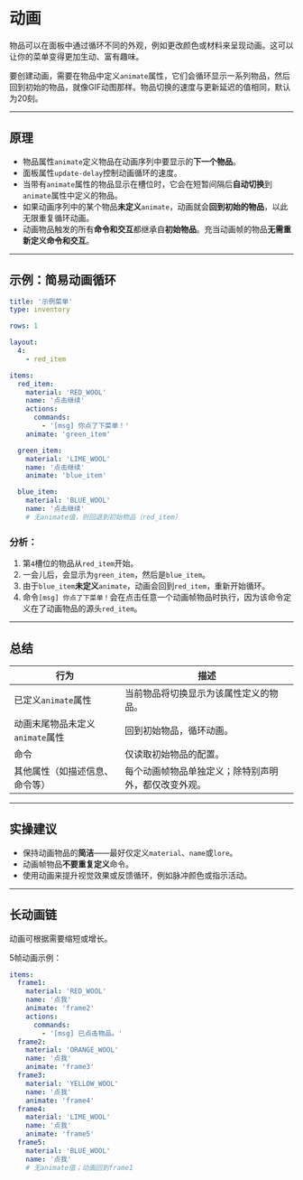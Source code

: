 # 动画

物品可以在面板中通过循环不同的外观，例如更改颜色或材料来呈现动画。这可以让你的菜单变得更加生动、富有趣味。

要创建动画，需要在物品中定义`animate`属性，它们会循环显示一系列物品，然后回到初始的物品，就像GIF动图那样。物品切换的速度与更新延迟的值相同，默认为20刻。

------

## 原理

- 物品属性`animate`定义物品在动画序列中要显示的**下一个物品**。
- 面板属性`update-delay`控制动画循环的速度。
- 当带有`animate`属性的物品显示在槽位时，它会在短暂间隔后**自动切换**到`animate`属性中定义的物品。
- 如果动画序列中的某个物品**未定义**`animate`，动画就会**回到初始的物品**，以此无限重复循环动画。
- 动画物品触发的所有**命令和交互**都继承自**初始物品**。充当动画帧的物品**无需重新定义命令和交互**。

------

## 示例：简易动画循环

```yaml
title: '示例菜单'
type: inventory

rows: 1

layout:
  4:
    - red_item

items:
  red_item:
    material: 'RED_WOOL'
    name: '点击继续'
    actions:
      commands:
        - '[msg] 你点了下菜单！'
    animate: 'green_item'

  green_item:
    material: 'LIME_WOOL'
    name: '点击继续'
    animate: 'blue_item'

  blue_item:
    material: 'BLUE_WOOL'
    name: '点击继续'
    # 无animate值，则回退到初始物品（red_item）
```

### 分析：

1. 第`4`槽位的物品从`red_item`开始。
2. 一会儿后，会显示为`green_item`，然后是`blue_item`。
3. 由于`blue_item`**未定义**`animate`，动画会回到`red_item`，重新开始循环。
4. 命令`[msg] 你点了下菜单！`会在点击任意一个动画帧物品时执行，因为该命令定义在了动画物品的源头`red_item`。

------

## 总结

| 行为                   | 描述                         |
|----------------------|----------------------------|
| 已定义`animate`属性       | 当前物品将切换显示为该属性定义的物品。        |
| 动画末尾物品未定义`animate`属性 | 回到初始物品，循环动画。               |
| 命令                   | 仅读取初始物品的配置。                |
| 其他属性（如描述信息、命令等）      | 每个动画帧物品单独定义；除特别声明外，都仅改变外观。 |

------

## 实操建议

- 保持动画物品的**简洁**——最好仅定义`material`、`name`或`lore`。
- 动画帧物品**不要重复定义**命令。
- 使用动画来提升视觉效果或反馈循环，例如脉冲颜色或指示活动。

------

## 长动画链

动画可根据需要缩短或增长。

5帧动画示例：

```yaml
items:
  frame1:
    material: 'RED_WOOL'
    name: '点我'
    animate: 'frame2'
    actions:
      commands:
        - '[msg] 已点击物品。'
  frame2:
    material: 'ORANGE_WOOL'
    name: '点我'
    animate: 'frame3'
  frame3:
    material: 'YELLOW_WOOL'
    name: '点我'
    animate: 'frame4'
  frame4:
    material: 'LIME_WOOL'
    name: '点我'
    animate: 'frame5'
  frame5:
    material: 'BLUE_WOOL'
    name: '点我'
    # 无animate值；动画回到frame1
```